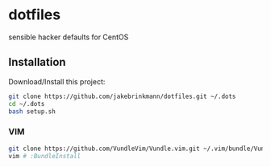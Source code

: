 # dotfiles
sensible hacker defaults for CentOS

## Installation 

Download/Install this project:
```bash
git clone https://github.com/jakebrinkmann/dotfiles.git ~/.dots
cd ~/.dots
bash setup.sh
```

### VIM

```bash
git clone https://github.com/VundleVim/Vundle.vim.git ~/.vim/bundle/Vundle.vim
vim # :BundleInstall
```
